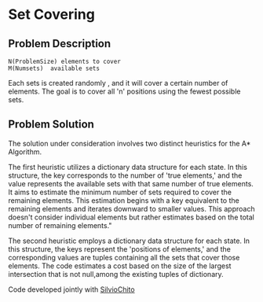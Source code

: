 # Set Covering  
## Problem Description
    N(ProblemSize) elements to cover  
    M(Numsets)  available sets
 
Each sets is created randomly , and it will cover a certain number of elements.
The goal is to cover all 'n' positions using the fewest possible sets.

## Problem Solution

The solution under consideration involves two distinct heuristics for the A* Algorithm.


The first heuristic utilizes a dictionary data structure for each state. In this structure, the key corresponds to the number of 'true elements,' and the value represents the available sets with that same number of true elements. It aims to estimate the minimum number of sets required to cover the remaining elements. This estimation begins with a key equivalent to the remaining elements and iterates downward to smaller values. This approach doesn't consider individual elements but rather estimates based on the total number of remaining elements."


The second heuristic employs a dictionary data structure for each state. In this structure, the keys represent the 'positions of elements,' and the corresponding values are tuples containing all the sets that cover those elements. The code estimates  a cost based on the size of the largest intersection that is not null,among the existing tuples of dictionary. 

 




 


Code developed jointly with [SilvioChito](https://github.com/SilvioChito/computational_intelligence) 